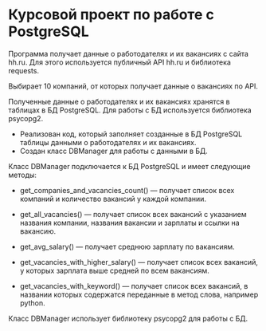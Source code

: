 # Курсовой проект по работе с PostgreSQL

Программа получает данные о работодателях и их вакансиях с сайта hh.ru. Для этого используется публичный API hh.ru и библиотека requests.

Выбирает 10 компаний, от которых получает данные о вакансиях по API.

Полученные данные о работодателях и их вакансиях хранятся в таблицах в БД PostgreSQL. Для работы с БД используется библиотека
psycopg2.
- Реализован код, который заполняет созданные в БД PostgreSQL таблицы данными о работодателях и их вакансиях.
- Создан класс DBManager для работы с данными в БД.

Класс DBManager подключается к БД PostgreSQL и имеет следующие методы:
- get_companies_and_vacancies_count() — получает список всех компаний и количество вакансий у каждой компании.

- get_all_vacancies() — получает список всех вакансий с указанием названия компании, названия вакансии и зарплаты и ссылки на вакансию.

- get_avg_salary() — получает среднюю зарплату по вакансиям.

- get_vacancies_with_higher_salary() — получает список всех вакансий, у которых зарплата выше средней по всем вакансиям.

- get_vacancies_with_keyword() — получает список всех вакансий, в названии которых содержатся переданные в метод слова, например python.

Класс DBManager использует библиотеку psycopg2 для работы с БД.
